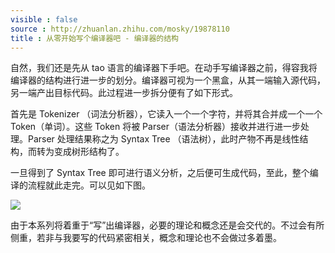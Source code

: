 ```yaml
---
visible : false
source : http://zhuanlan.zhihu.com/mosky/19878110
title : 从零开始写个编译器吧 - 编译器的结构
---
```


自然，我们还是先从 tao 语言的编译器下手吧。在动手写编译器之前，得容我将编译器的结构进行进一步的划分。编译器可视为一个黑盒，从其一端输入源代码，另一端产出目标代码。此过程进一步拆分便有了如下形式。

首先是 Tokenizer （词法分析器），它读入一个一个字符，并将其合并成一个一个Token（单词）。这些 Token 将被 Parser（语法分析器）接收并进行进一步处理。Parser 处理结果称之为 Syntax Tree （语法树），此时产物不再是线性结构，而转为变成树形结构了。

一旦得到了 Syntax Tree 即可进行语义分析，之后便可生成代码，至此，整个编译的流程就此走完。可以见如下图。

![](/images/let-us-make-a-compiler/2015-10-24/04.png)

由于本系列将着重于“写”出编译器，必要的理论和概念还是会交代的。不过会有所侧重，若非与我要写的代码紧密相关，概念和理论也不会做过多着墨。